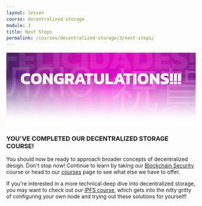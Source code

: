 ```yaml
---
layout: lesson
course: decentralized-storage
module: 3
title: Next Steps
permalink: /courses/decentralized-storage/3/next-steps/
---
```

<img src="/assets/img/Conclusion-01-2.png"> 
<h3>YOU'VE COMPLETED OUR DECENTRALIZED STORAGE COURSE!</h3>

You should now be ready to approach broader concepts of decentralized design. Don't stop now! Continue to learn by taking our <a href="https://theblockchaininstitute.org/courses/blockchain-security/">Blockchain Security</a> course or head to our <a href="https://theblockchaininstitute.org/courses/">courses</a> page to see what else we have to offer.

If you're interested in a more technical deep dive into decentralized storage, you may want to check out our <a href="https://theblockchaininstitute.org/courses/ipfs">IPFS course</a>, which gets into the nitty gritty of configuring your own node and trying out these solutions for yourself!
